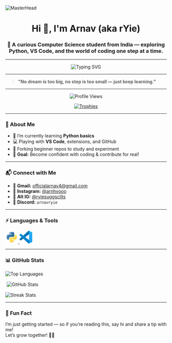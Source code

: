 ![MasterHead](https://user-images.githubusercontent.com/74038190/225813708-98b745f2-7d22-48cf-9150-083f1b00d6c9.gif)

<h1 align="center">Hi 👋, I'm Arnav (aka rYie)</h1>
<h3 align="center">🌙 A curious Computer Science student from India — exploring Python, VS Code, and the world of coding one step at a time.</h3>

---

<p align="center">
  <img src="https://readme-typing-svg.herokuapp.com?font=Fira+Code&size=25&pause=1000&color=58A6FF&center=true&vCenter=true&width=440&lines=Learning+Python+🐍;Loving+VS+Code+💻;Dreaming+Big+🚀" alt="Typing SVG" />
</p>

---

> **"No dream is too big, no step is too small — just keep learning."**

---

<p align="center">
  <img src="https://komarev.com/ghpvc/?username=arnavryie&label=Profile%20views&color=0e75b6&style=flat" alt="Profile Views" />
</p>

<p align="center">
  <a href="https://github.com/ryo-ma/github-profile-trophy">
    <img src="https://github-profile-trophy.vercel.app/?username=arnavryie&theme=onedark&no-frame=true&no-bg=true&margin-w=4" alt="Trophies" />
  </a>
</p>

---

### 🚀 About Me

- 🐍 I’m currently learning **Python basics**  
- 💻 Playing with **VS Code**, extensions, and GitHub  
- 📌 Forking beginner repos to study and experiment  
- 🎯 **Goal:** Become confident with coding & contribute for real!

---

### 📬 Connect with Me

- 📧 **Gmail:** [officialarnav4@gmail.com](mailto:officialarnav4@gmail.com)  
- 📸 **Instagram:** [@arnhvooo](https://instagram.com/arnhvooo)  
- 📸 **Alt IG:** [@ryiesuggsclits](https://instagram.com/ryiesuggsclits)  
- 💬 **Discord:** `arnavryie`

---

### ⚡ Languages & Tools

<p align="left">
  <a href="https://www.python.org" target="_blank" rel="noreferrer">
    <img src="https://raw.githubusercontent.com/devicons/devicon/master/icons/python/python-original.svg" alt="Python" width="40" height="40"/>
  </a>
  <a href="https://code.visualstudio.com/" target="_blank" rel="noreferrer">
    <img src="https://raw.githubusercontent.com/devicons/devicon/master/icons/vscode/vscode-original.svg" alt="VS Code" width="40" height="40"/>
  </a>
</p>

---

### 📊 GitHub Stats

<p align="left">
  <img align="center" src="https://github-readme-stats.vercel.app/api/top-langs?username=arnavryie&show_icons=true&locale=en&layout=compact&theme=onedark" alt="Top Languages" />
</p>

<p>&nbsp;<img align="center" src="https://github-readme-stats.vercel.app/api?username=arnavryie&show_icons=true&locale=en&theme=onedark" alt="GitHub Stats" /></p>

<p><img align="center" src="https://github-readme-streak-stats.herokuapp.com/?user=arnavryie&theme=onedark" alt="Streak Stats" /></p>

---

### 🌟 Fun Fact

I’m just getting started — so if you’re reading this, say hi and share a tip with me!  
Let’s grow together! 🌱✨
